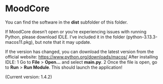 # MoodCore
You can find the software in the **dist** subfolder of this folder.

If MoodCore doesn’t open or you’re experiencing issues with running Python, please download IDLE. I’ve included it in the folder (python-3.13.3-macos11.pkg), but note that it may update.

If the version has changed, you can download the latest version from the official website: https://www.python.org/downloads/macos/
After installing IDLE:
	1	Go to **File** > **Open…** and select **main.py**.
	2	Once the file is open, go to **Run** > **Run Module**.
This should launch the application!

(Current version: 1.4.2)
